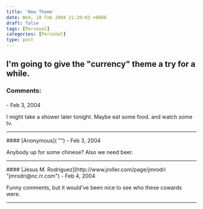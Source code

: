 ```yaml
---
title: 'New Theme'
date: Wed, 18 Feb 2004 21:20:03 +0000
draft: false
tags: [Personal]
categories: [Personal]
type: post
---
```


I'm going to give the "currency" theme a try for a while.
---
### Comments:
####
[]( "") - <time datetime="2004-02-18 22:15:25">Feb 3, 2004</time>

I might take a shower later tonight. Maybe eat some food. and watch some tv.
<hr />
####
[Anonymous]( "") - <time datetime="2004-02-18 22:26:47">Feb 3, 2004</time>

Anybody up for some chinese? Also we need beer.
<hr />
####
[Jesus M. Rodriguez](http://www.jroller.com/page/jmrodri "jmrodri@nc.rr.com") - <time datetime="2004-02-19 14:31:20">Feb 4, 2004</time>

Funny comments, but it would've been nice to see who these cowards were.
<hr />
